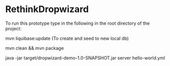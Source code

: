 # RethinkDropwizard

To run this prototype type in the following in the root directory of the project:

mvn liquibase:update (To create and seed to new local db)

mvn clean && mvn package

java -jar target/dropwizard-demo-1.0-SNAPSHOT.jar server hello-world.yml